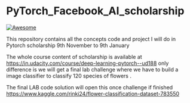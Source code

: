 # PyTorch_Facebook_AI_scholarship
[![Awesome](https://cdn.rawgit.com/sindresorhus/awesome/d7305f38d29fed78fa85652e3a63e154dd8e8829/media/badge.svg)](https://github.com/sindresorhus/awesome) 

This repository contains all the concepts  code and project I will do in Pytorch scholarship 9th November to 9th January 


The whole course content of scholarship is available at https://in.udacity.com/course/deep-learning-pytorch--ud188  only difference is we will get a final lab challenge where we have to build a image classifier to classify 120 species of flowers .


The final LAB code solution will open this once challenge if finished https://www.kaggle.com/rinki24/flower-classification-dataset-783550
